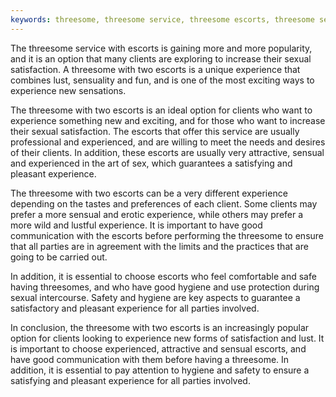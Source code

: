 ```yaml
---
keywords: threesome, threesome service, threesome escorts, threesome service with escorts
---
```

The threesome service with escorts is gaining more and more popularity, and it is an option that many clients are exploring to increase their sexual satisfaction. A threesome with two escorts is a unique experience that combines lust, sensuality and fun, and is one of the most exciting ways to experience new sensations.

The threesome with two escorts is an ideal option for clients who want to experience something new and exciting, and for those who want to increase their sexual satisfaction. The escorts that offer this service are usually professional and experienced, and are willing to meet the needs and desires of their clients. In addition, these escorts are usually very attractive, sensual and experienced in the art of sex, which guarantees a satisfying and pleasant experience.

The threesome with two escorts can be a very different experience depending on the tastes and preferences of each client. Some clients may prefer a more sensual and erotic experience, while others may prefer a more wild and lustful experience. It is important to have good communication with the escorts before performing the threesome to ensure that all parties are in agreement with the limits and the practices that are going to be carried out.

In addition, it is essential to choose escorts who feel comfortable and safe having threesomes, and who have good hygiene and use protection during sexual intercourse. Safety and hygiene are key aspects to guarantee a satisfactory and pleasant experience for all parties involved.

In conclusion, the threesome with two escorts is an increasingly popular option for clients looking to experience new forms of satisfaction and lust. It is important to choose experienced, attractive and sensual escorts, and have good communication with them before having a threesome. In addition, it is essential to pay attention to hygiene and safety to ensure a satisfying and pleasant experience for all parties involved.